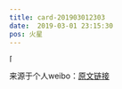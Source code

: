 ```yaml
---
title: card-201903012303
date:  2019-03-01 23:15:30
pos: 火星
---
```

<span class="url-icon"><img alt=[爱你] src="https://h5.sinaimg.cn/m/emoticon/icon/default/d_aini-09d5f3f870.png" style="width:1em; height:1em;" /></span> 

来源于个人weibo：[原文链接](https://m.weibo.cn/status/HiX8XAVYj?mblogid=HiX8XAVYj)